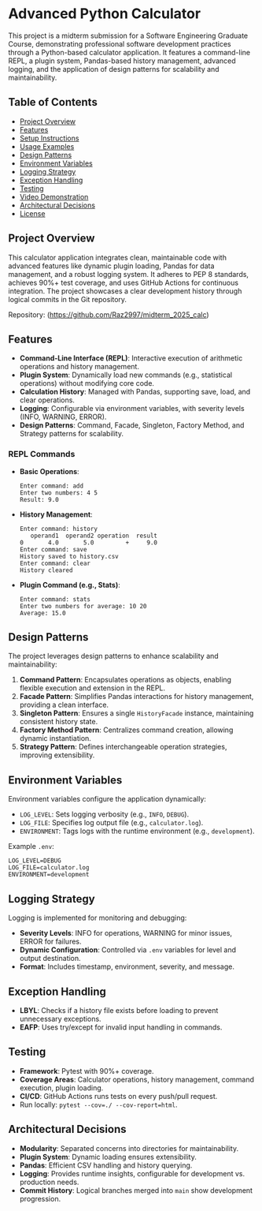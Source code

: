 # Advanced Python Calculator

This project is a midterm submission for a Software Engineering Graduate Course, demonstrating professional software development practices through a Python-based calculator application. It features a command-line REPL, a plugin system, Pandas-based history management, advanced logging, and the application of design patterns for scalability and maintainability.

## Table of Contents
- [Project Overview](#project-overview)
- [Features](#features)
- [Setup Instructions](#setup-instructions)
- [Usage Examples](#usage-examples)
- [Design Patterns](#design-patterns)
- [Environment Variables](#environment-variables)
- [Logging Strategy](#logging-strategy)
- [Exception Handling](#exception-handling)
- [Testing](#testing)
- [Video Demonstration](#video-demonstration)
- [Architectural Decisions](#architectural-decisions)
- [License](#license)

## Project Overview
This calculator application integrates clean, maintainable code with advanced features like dynamic plugin loading, Pandas for data management, and a robust logging system. It adheres to PEP 8 standards, achieves 90%+ test coverage, and uses GitHub Actions for continuous integration. The project showcases a clear development history through logical commits in the Git repository.

Repository: (https://github.com/Raz2997/midterm_2025_calc)

## Features
- **Command-Line Interface (REPL)**: Interactive execution of arithmetic operations and history management.
- **Plugin System**: Dynamically load new commands (e.g., statistical operations) without modifying core code.
- **Calculation History**: Managed with Pandas, supporting save, load, and clear operations.
- **Logging**: Configurable via environment variables, with severity levels (INFO, WARNING, ERROR).
- **Design Patterns**: Command, Facade, Singleton, Factory Method, and Strategy patterns for scalability.


### REPL Commands
- **Basic Operations**:
  ```
  Enter command: add
  Enter two numbers: 4 5
  Result: 9.0
  ```
- **History Management**:
  ```
  Enter command: history
     operand1  operand2 operation  result
  0       4.0       5.0         +     9.0
  Enter command: save
  History saved to history.csv
  Enter command: clear
  History cleared
  ```
- **Plugin Command (e.g., Stats)**:
  ```
  Enter command: stats
  Enter two numbers for average: 10 20
  Average: 15.0
  ```

## Design Patterns
The project leverages design patterns to enhance scalability and maintainability:

1. **Command Pattern**: Encapsulates operations as objects, enabling flexible execution and extension in the REPL.
2. **Facade Pattern**: Simplifies Pandas interactions for history management, providing a clean interface.
3. **Singleton Pattern**: Ensures a single `HistoryFacade` instance, maintaining consistent history state.
4. **Factory Method Pattern**: Centralizes command creation, allowing dynamic instantiation.
5. **Strategy Pattern**: Defines interchangeable operation strategies, improving extensibility.

## Environment Variables
Environment variables configure the application dynamically:
- `LOG_LEVEL`: Sets logging verbosity (e.g., `INFO`, `DEBUG`).
- `LOG_FILE`: Specifies log output file (e.g., `calculator.log`).
- `ENVIRONMENT`: Tags logs with the runtime environment (e.g., `development`).

Example `.env`:
```
LOG_LEVEL=DEBUG
LOG_FILE=calculator.log
ENVIRONMENT=development
```

## Logging Strategy
Logging is implemented for monitoring and debugging:
- **Severity Levels**: INFO for operations, WARNING for minor issues, ERROR for failures.
- **Dynamic Configuration**: Controlled via `.env` variables for level and output destination.
- **Format**: Includes timestamp, environment, severity, and message.

## Exception Handling
- **LBYL**: Checks if a history file exists before loading to prevent unnecessary exceptions.
- **EAFP**: Uses try/except for invalid input handling in commands.

## Testing
- **Framework**: Pytest with 90%+ coverage.
- **Coverage Areas**: Calculator operations, history management, command execution, plugin loading.
- **CI/CD**: GitHub Actions runs tests on every push/pull request.
- Run locally: `pytest --cov=./ --cov-report=html`.


## Architectural Decisions
- **Modularity**: Separated concerns into directories for maintainability.
- **Plugin System**: Dynamic loading ensures extensibility.
- **Pandas**: Efficient CSV handling and history querying.
- **Logging**: Provides runtime insights, configurable for development vs. production needs.
- **Commit History**: Logical branches merged into `main` show development progression.

